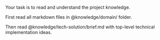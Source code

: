 Your task is to read and understand the project knowledge. 

First read all markdown files in @knowledge/domain/ folder.

Then read @knowledge/tech-solution/brief.md with top-level technical implementation ideas.
